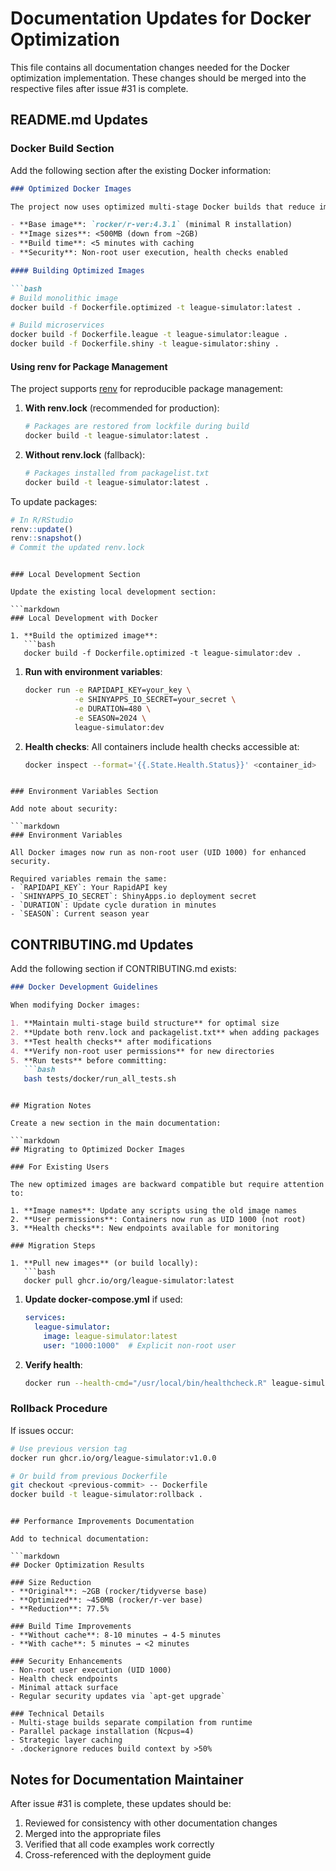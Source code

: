 # Documentation Updates for Docker Optimization

This file contains all documentation changes needed for the Docker optimization implementation. These changes should be merged into the respective files after issue #31 is complete.

## README.md Updates

### Docker Build Section

Add the following section after the existing Docker information:

```markdown
### Optimized Docker Images

The project now uses optimized multi-stage Docker builds that reduce image sizes by ~75%:

- **Base image**: `rocker/r-ver:4.3.1` (minimal R installation)
- **Image sizes**: <500MB (down from ~2GB)
- **Build time**: <5 minutes with caching
- **Security**: Non-root user execution, health checks enabled

#### Building Optimized Images

```bash
# Build monolithic image
docker build -f Dockerfile.optimized -t league-simulator:latest .

# Build microservices
docker build -f Dockerfile.league -t league-simulator:league .
docker build -f Dockerfile.shiny -t league-simulator:shiny .
```

#### Using renv for Package Management

The project supports [renv](https://rstudio.github.io/renv/) for reproducible package management:

1. **With renv.lock** (recommended for production):
   ```bash
   # Packages are restored from lockfile during build
   docker build -t league-simulator:latest .
   ```

2. **Without renv.lock** (fallback):
   ```bash
   # Packages installed from packagelist.txt
   docker build -t league-simulator:latest .
   ```

To update packages:
```r
# In R/RStudio
renv::update()
renv::snapshot()
# Commit the updated renv.lock
```
```

### Local Development Section

Update the existing local development section:

```markdown
### Local Development with Docker

1. **Build the optimized image**:
   ```bash
   docker build -f Dockerfile.optimized -t league-simulator:dev .
   ```

1. **Run with environment variables**:
   ```bash
   docker run -e RAPIDAPI_KEY=your_key \
              -e SHINYAPPS_IO_SECRET=your_secret \
              -e DURATION=480 \
              -e SEASON=2024 \
              league-simulator:dev
   ```

2. **Health checks**: All containers include health checks accessible at:
   ```bash
   docker inspect --format='{{.State.Health.Status}}' <container_id>
   ```
```

### Environment Variables Section

Add note about security:

```markdown
### Environment Variables

All Docker images now run as non-root user (UID 1000) for enhanced security.

Required variables remain the same:
- `RAPIDAPI_KEY`: Your RapidAPI key
- `SHINYAPPS_IO_SECRET`: ShinyApps.io deployment secret
- `DURATION`: Update cycle duration in minutes
- `SEASON`: Current season year
```

## CONTRIBUTING.md Updates

Add the following section if CONTRIBUTING.md exists:

```markdown
### Docker Development Guidelines

When modifying Docker images:

1. **Maintain multi-stage build structure** for optimal size
2. **Update both renv.lock and packagelist.txt** when adding packages
3. **Test health checks** after modifications
4. **Verify non-root user permissions** for new directories
5. **Run tests** before committing:
   ```bash
   bash tests/docker/run_all_tests.sh
   ```
```

## Migration Notes

Create a new section in the main documentation:

```markdown
## Migrating to Optimized Docker Images

### For Existing Users

The new optimized images are backward compatible but require attention to:

1. **Image names**: Update any scripts using the old image names
2. **User permissions**: Containers now run as UID 1000 (not root)
3. **Health checks**: New endpoints available for monitoring

### Migration Steps

1. **Pull new images** (or build locally):
   ```bash
   docker pull ghcr.io/org/league-simulator:latest
   ```

1. **Update docker-compose.yml** if used:
   ```yaml
   services:
     league-simulator:
       image: league-simulator:latest
       user: "1000:1000"  # Explicit non-root user
   ```

2. **Verify health**:
   ```bash
   docker run --health-cmd="/usr/local/bin/healthcheck.R" league-simulator:latest
   ```

### Rollback Procedure

If issues occur:
```bash
# Use previous version tag
docker run ghcr.io/org/league-simulator:v1.0.0

# Or build from previous Dockerfile
git checkout <previous-commit> -- Dockerfile
docker build -t league-simulator:rollback .
```
```

## Performance Improvements Documentation

Add to technical documentation:

```markdown
## Docker Optimization Results

### Size Reduction
- **Original**: ~2GB (rocker/tidyverse base)
- **Optimized**: ~450MB (rocker/r-ver base)
- **Reduction**: 77.5%

### Build Time Improvements
- **Without cache**: 8-10 minutes → 4-5 minutes
- **With cache**: 5 minutes → <2 minutes

### Security Enhancements
- Non-root user execution (UID 1000)
- Health check endpoints
- Minimal attack surface
- Regular security updates via `apt-get upgrade`

### Technical Details
- Multi-stage builds separate compilation from runtime
- Parallel package installation (Ncpus=4)
- Strategic layer caching
- .dockerignore reduces build context by >50%
```

## Notes for Documentation Maintainer

After issue #31 is complete, these updates should be:
1. Reviewed for consistency with other documentation changes
2. Merged into the appropriate files
3. Verified that all code examples work correctly
4. Cross-referenced with the deployment guide